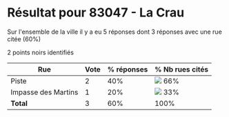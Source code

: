 # Résultat pour 83047 - La Crau

Sur l'ensemble de la ville il y a eu 5 réponses dont 3 réponses avec une rue citée (60%)

2 points noirs identifiés

| Rue | Vote | % réponses | % Nb rues cités|
|-----|------|------------|----------------|
| Piste | 2 | 40% | <img src="../../img/bar_66.gif" />&nbsp;66%|
| Impasse des Martins | 1 | 20% | <img src="../../img/bar_33.gif" />&nbsp;33%|
| **Total** | 3 | 60% | 100%|
